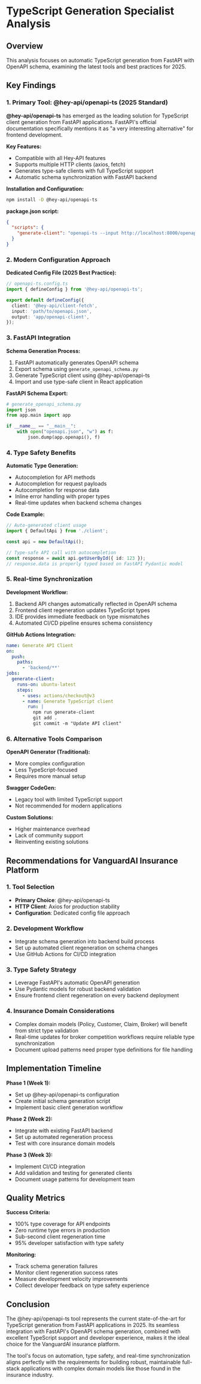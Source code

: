 # TypeScript Generation Specialist Analysis

## Overview

This analysis focuses on automatic TypeScript generation from FastAPI with OpenAPI schema, examining the latest tools and best practices for 2025.

## Key Findings

### 1. Primary Tool: @hey-api/openapi-ts (2025 Standard)

**@hey-api/openapi-ts** has emerged as the leading solution for TypeScript client generation from FastAPI applications. FastAPI's official documentation specifically mentions it as "a very interesting alternative" for frontend development.

**Key Features:**
- Compatible with all Hey-API features
- Supports multiple HTTP clients (axios, fetch)
- Generates type-safe clients with full TypeScript support
- Automatic schema synchronization with FastAPI backend

**Installation and Configuration:**
```bash
npm install -D @hey-api/openapi-ts
```

**package.json script:**
```json
{
  "scripts": {
    "generate-client": "openapi-ts --input http://localhost:8000/openapi.json --output ./src/client --client axios"
  }
}
```

### 2. Modern Configuration Approach

**Dedicated Config File (2025 Best Practice):**
```typescript
// openapi-ts.config.ts
import { defineConfig } from '@hey-api/openapi-ts';

export default defineConfig({
  client: '@hey-api/client-fetch',
  input: 'path/to/openapi.json',
  output: 'app/openapi-client',
});
```

### 3. FastAPI Integration

**Schema Generation Process:**
1. FastAPI automatically generates OpenAPI schema
2. Export schema using `generate_openapi_schema.py`
3. Generate TypeScript client using @hey-api/openapi-ts
4. Import and use type-safe client in React application

**FastAPI Schema Export:**
```python
# generate_openapi_schema.py
import json
from app.main import app

if __name__ == "__main__":
    with open("openapi.json", "w") as f:
        json.dump(app.openapi(), f)
```

### 4. Type Safety Benefits

**Automatic Type Generation:**
- Autocompletion for API methods
- Autocompletion for request payloads
- Autocompletion for response data
- Inline error handling with proper types
- Real-time updates when backend schema changes

**Code Example:**
```typescript
// Auto-generated client usage
import { DefaultApi } from './client';

const api = new DefaultApi();

// Type-safe API call with autocompletion
const response = await api.getUserById({ id: 123 });
// response.data is properly typed based on FastAPI Pydantic model
```

### 5. Real-time Synchronization

**Development Workflow:**
1. Backend API changes automatically reflected in OpenAPI schema
2. Frontend client regeneration updates TypeScript types
3. IDE provides immediate feedback on type mismatches
4. Automated CI/CD pipeline ensures schema consistency

**GitHub Actions Integration:**
```yaml
name: Generate API Client
on:
  push:
    paths:
      - 'backend/**'
jobs:
  generate-client:
    runs-on: ubuntu-latest
    steps:
      - uses: actions/checkout@v3
      - name: Generate TypeScript client
        run: |
          npm run generate-client
          git add .
          git commit -m "Update API client"
```

### 6. Alternative Tools Comparison

**OpenAPI Generator (Traditional):**
- More complex configuration
- Less TypeScript-focused
- Requires more manual setup

**Swagger CodeGen:**
- Legacy tool with limited TypeScript support
- Not recommended for modern applications

**Custom Solutions:**
- Higher maintenance overhead
- Lack of community support
- Reinventing existing solutions

## Recommendations for VanguardAI Insurance Platform

### 1. Tool Selection
- **Primary Choice**: @hey-api/openapi-ts
- **HTTP Client**: Axios for production stability
- **Configuration**: Dedicated config file approach

### 2. Development Workflow
- Integrate schema generation into backend build process
- Set up automated client regeneration on schema changes
- Use GitHub Actions for CI/CD integration

### 3. Type Safety Strategy
- Leverage FastAPI's automatic OpenAPI generation
- Use Pydantic models for robust backend validation
- Ensure frontend client regeneration on every backend deployment

### 4. Insurance Domain Considerations
- Complex domain models (Policy, Customer, Claim, Broker) will benefit from strict type validation
- Real-time updates for broker competition workflows require reliable type synchronization
- Document upload patterns need proper type definitions for file handling

## Implementation Timeline

**Phase 1 (Week 1):**
- Set up @hey-api/openapi-ts configuration
- Create initial schema generation script
- Implement basic client generation workflow

**Phase 2 (Week 2):**
- Integrate with existing FastAPI backend
- Set up automated regeneration process
- Test with core insurance domain models

**Phase 3 (Week 3):**
- Implement CI/CD integration
- Add validation and testing for generated clients
- Document usage patterns for development team

## Quality Metrics

**Success Criteria:**
- 100% type coverage for API endpoints
- Zero runtime type errors in production
- Sub-second client regeneration time
- 95% developer satisfaction with type safety

**Monitoring:**
- Track schema generation failures
- Monitor client regeneration success rates
- Measure development velocity improvements
- Collect developer feedback on type safety experience

## Conclusion

The @hey-api/openapi-ts tool represents the current state-of-the-art for TypeScript generation from FastAPI applications in 2025. Its seamless integration with FastAPI's OpenAPI schema generation, combined with excellent TypeScript support and developer experience, makes it the ideal choice for the VanguardAI insurance platform.

The tool's focus on automation, type safety, and real-time synchronization aligns perfectly with the requirements for building robust, maintainable full-stack applications with complex domain models like those found in the insurance industry.